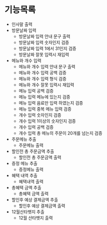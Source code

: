 # 기능목록

- 인사말 출력
- 방문날짜 입력
  - 방문날짜 입력 안내 문구 출력
  - 방문날짜 입력 숫자인지 검증
  - 방문날짜 입력 1에서 31인지 검증
  - 방문날짜 잘못 입력시 재입력
- 메뉴와 개수 입력
  - 메뉴와 개수 입력 안내 문구 출력
  - 메뉴와 개수 입력 공백 검증
  - 메뉴와 개수 입력 형식 검증
  - 메뉴와 개수 잘못 입력시 재입력
  - 메뉴 입력 공백 검증
  - 메뉴 입력 메뉴에 있는지 검증
  - 메뉴 입력 음료만 입력 하였는지 검증
  - 메뉴 입력 중복 메뉴 입력 검증
  - 개수 입력 숫자인지 검증
  - 개수 입력 1이상의 숫자인지 검증
  - 개수 입력 공백 검증
  - 개수 입력 총 메뉴의 주문이 20개를 넘는지 검증
- 주문메뉴 추출
  - 주문메뉴 출력
- 할인전 총 주문금액 추출
  - 할인전 총 주문금액 출력
- 증정 메뉴 추출
  - 증정메뉴 출력
- 혜택 내역 추출
  - 혜택내역 출력
- 총혜택 금액 추출
  - 총혜택 금액 출력
- 할인후 예상 결제금액 추출
  - 할인후 예상 결제금액 출력
- 12월산타뱃지 추출
  - 12월 산타뱃지 출력

